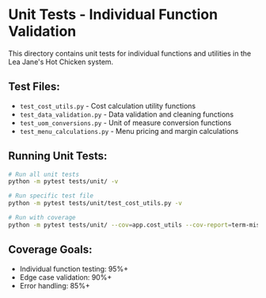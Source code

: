 # Unit Tests - Individual Function Validation

This directory contains unit tests for individual functions and utilities in the Lea Jane's Hot Chicken system.

## Test Files:

- `test_cost_utils.py` - Cost calculation utility functions
- `test_data_validation.py` - Data validation and cleaning functions  
- `test_uom_conversions.py` - Unit of measure conversion functions
- `test_menu_calculations.py` - Menu pricing and margin calculations

## Running Unit Tests:

```bash
# Run all unit tests
python -m pytest tests/unit/ -v

# Run specific test file
python -m pytest tests/unit/test_cost_utils.py -v

# Run with coverage
python -m pytest tests/unit/ --cov=app.cost_utils --cov-report=term-missing
```

## Coverage Goals:

- Individual function testing: 95%+
- Edge case validation: 90%+
- Error handling: 85%+

